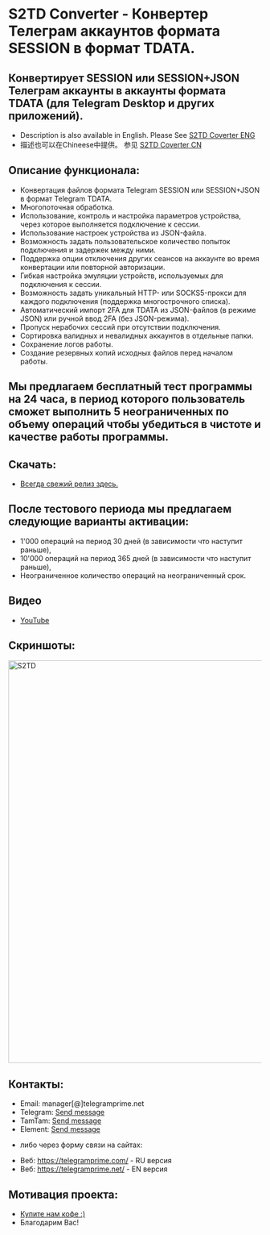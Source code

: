 # S2TD Converter - Конвертер Телеграм аккаунтов формата SESSION в формат TDATA.
## Конвертирует SESSION или SESSION+JSON Телеграм аккаунты в аккаунты формата TDATA (для Telegram Desktop и других приложений).
 
 * Description is also available in English. Please See [S2TD Coverter ENG](https://github.com/telegram-prime/Telegram-Session-to-TData-Converter/)
 * 描述也可以在Chineese中提供。 参见 [S2TD Coverter CN](https://github.com/telegram-prime/Telegram-Session-to-TData-Converter-CN)


## Описание функционала:
 - Конвертация файлов формата Telegram SESSION или SESSION+JSON в формат Telegram TDATA.
 - Многопоточная обработка.
 - Использование, контроль и настройка параметров устройства, через которое выполняется подключение к сессии.
 - Использование настроек устройства из JSON-файла.
 - Возможность задать пользовательское количество попыток подключения и задержек между ними.
 - Поддержка опции отключения других сеансов на аккаунте во время конвертации или повторной авторизации.
 - Гибкая настройка эмуляции устройств, используемых для подключения к сессии.
 - Возможность задать уникальный HTTP- или SOCKS5-прокси для каждого подключения (поддержка многострочного списка).
 - Автоматический импорт 2FA для TDATA из JSON-файлов (в режиме JSON) или ручной ввод 2FA (без JSON-режима).
 - Пропуск нерабочих сессий при отсутствии подключения.
 - Сортировка валидных и невалидных аккаунтов в отдельные папки.
 - Сохранение логов работы.
 - Создание резервных копий исходных файлов перед началом работы.


## Мы предлагаем бесплатный тест программы на 24 часа, в период которого пользователь сможет выполнить 5 неограниченных по объему операций чтобы убедиться в чистоте и качестве работы программы.

## Скачать:
 - [Всегда свежий релиз здесь.](https://github.com/telegram-prime/Telegram-Session-to-TData-Converter/releases/latest)

## После тестового периода мы предлагаем следующие варианты активации: 
- 1'000 операций на период 30 дней (в зависимости что наступит раньше),
- 10'000 операций на период 365 дней (в зависимости что наступит раньше),
- Неограниченное количество операций на неограниченный срок.


## Видео
- [YouTube](https://youtu.be/CkEJTBAZ9pc)


## Скриншоты:

<img width="799" alt="S2TD" src="https://github.com/user-attachments/assets/aaea2bf3-74a8-4478-b4dc-fb0bbeaef04b" />


##  Контакты:
- Email:    manager[@]telegramprime.net
- Telegram: [Send message](https://telegramprime.com/telegram-contact)
- TamTam:   [Send message](https://telegramprime.com/tamtam-contact)
- Element:  [Send message](https://telegramprime.com/element-contact)

* либо через форму связи на сайтах:
- Веб: https://telegramprime.com/ - RU версия
- Веб: https://telegramprime.net/ - EN версия


## Мотивация проекта:
* [Купите нам кофе :)](https://nowpayments.io/donation/telegramprime)
* Благодарим Вас!

